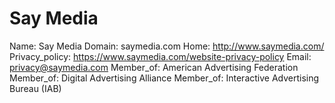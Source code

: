 
# Say Media

Name: Say Media
Domain: saymedia.com
Home: http://www.saymedia.com/
Privacy_policy: https://www.saymedia.com/website-privacy-policy
Email: privacy@saymedia.com
Member_of: American Advertising Federation
Member_of: Digital Advertising Alliance
Member_of: Interactive Advertising Bureau (IAB)

